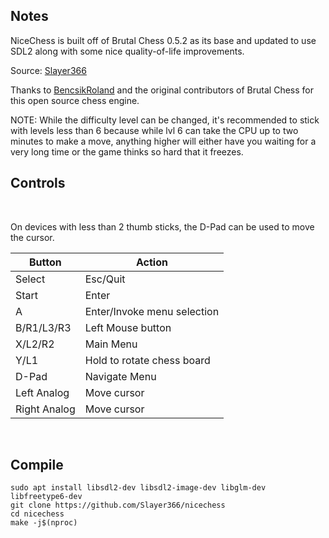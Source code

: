 ## Notes
NiceChess is built off of Brutal Chess 0.5.2 as its base and updated to use SDL2 along with some nice quality-of-life improvements.

Source: [Slayer366](https://github.com/Slayer366/nicechess)

Thanks to [BencsikRoland](https://github.com/BencsikRoland/nicechess) and the original contributors of Brutal Chess for this open source chess engine.  

NOTE: While the difficulty level can be changed, it's recommended to stick with levels less than 6 because while lvl 6 can take the CPU up to two minutes to make a move, anything higher will either have you waiting for a very long time or the game thinks so hard that it freezes.

## Controls

</br>

On devices with less than 2 thumb sticks, the D-Pad can be used to move the cursor.

| Button | Action |
|--|--| 
|Select|Esc/Quit|
|Start|Enter|
|A|Enter/Invoke menu selection|
|B/R1/L3/R3|Left Mouse button|
|X/L2/R2|Main Menu|
|Y/L1|Hold to rotate chess board|
|D-Pad|Navigate Menu|
|Left Analog|Move cursor|
|Right Analog|Move cursor|

</br>

## Compile

```shell
sudo apt install libsdl2-dev libsdl2-image-dev libglm-dev libfreetype6-dev
git clone https://github.com/Slayer366/nicechess
cd nicechess
make -j$(nproc)
```
